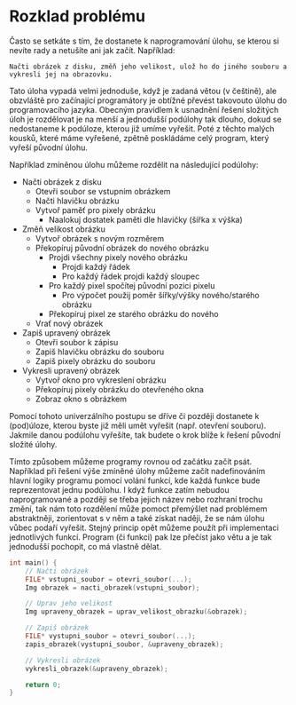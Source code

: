 # Rozklad problému
Často se setkáte s tím, že dostanete k naprogramování úlohu, se kterou si nevíte rady a netušíte ani
jak začít. Například:

`Načti obrázek z disku, změň jeho velikost, ulož ho do jiného souboru a vykresli jej na obrazovku.`

Tato úloha vypadá velmi jednoduše, když je zadaná větou (v češtině), ale obzvláště pro začínající
programátory je obtížné převést takovouto úlohu do programovacího jazyka. Obecným pravidlem k usnadnění
řešení složitých úloh je rozdělovat je na menší a jednodušší podúlohy tak dlouho, dokud se nedostaneme
k podúloze, kterou již umíme vyřešit. Poté z těchto malých kousků, které máme vyřešené, zpětně poskládáme
celý program, který vyřeší původní úlohu.

Například zmíněnou úlohu můžeme rozdělit na následující podúlohy: 
- Načti obrázek z disku
    - Otevři soubor se vstupním obrázkem
    - Načti hlavičku obrázku
    - Vytvoř paměť pro pixely obrázku
        - Naalokuj dostatek paměti dle hlavičky (šířka x výška)
- Změň velikost obrázku
    - Vytvoř obrázek s novým rozměrem
    - Překopíruj původní obrázek do nového obrázku
        - Projdi všechny pixely nového obrázku
            - Projdi každý řádek
            - Pro každý řádek projdi každý sloupec
        - Pro každý pixel spočítej původní pozici pixelu
            - Pro výpočet použij poměr šířky/výšky nového/starého obrázku
        - Překopíruj pixel ze starého obrázku do nového
    - Vrať nový obrázek
- Zapiš upravený obrázek
    - Otevři soubor k zápisu
    - Zapiš hlavičku obrázku do souboru
    - Zapiš pixely obrázku do souboru
- Vykresli upravený obrázek
    - Vytvoř okno pro vykreslení obrázku
    - Překopíruj pixely obrázku do otevřeného okna
    - Zobraz okno s obrázkem

Pomocí tohoto univerzálního postupu se dříve či později dostanete k (pod)úloze, kterou byste již měli umět
vyřešit (např. otevření souboru). Jakmile danou podúlohu vyřešíte, tak budete o krok blíže k řešení
původní složité úlohy.

Tímto způsobem můžeme programy rovnou od začátku začít psát. Například při řešení výše zmíněné úlohy
můžeme začít nadefinováním hlavní logiky programu pomocí volání funkcí, kde každá funkce bude reprezentovat
jednu podúlohu. I když funkce zatím nebudou naprogramované a později se třeba jejich název nebo rozhraní
trochu změní, tak nám toto rozdělení může pomoct přemýšlet nad problémem abstraktněji, zorientovat s
v něm a také získat naději, že se nám úlohu vůbec podaří vyřešit. Stejný princip opět můžeme použít
při implementaci jednotlivých funkcí. Program (či funkci) pak lze přečíst jako větu a je tak jednodušší
pochopit, co má vlastně dělat.

```c
int main() {
    // Načti obrázek
    FILE* vstupni_soubor = otevri_soubor(...);
    Img obrazek = nacti_obrazek(vstupni_soubor);

    // Uprav jeho velikost
    Img upraveny_obrazek = uprav_velikost_obrazku(&obrazek);

    // Zapiš obrázek
    FILE* vystupni_soubor = otevri_soubor(...);
    zapis_obrazek(vystupni_soubor, &upraveny_obrazek);

    // Vykresli obrázek
    vykresli_obrazek(&upraveny_obrazek);

    return 0;
}
```

